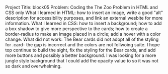 Project Title: block05 Problem: Coding the The Zoo Problem in HTML and CSS only What I learned in HTML: how to insert an image, write a good "alt" description for accessibility purposes, and link an external wesbite for more information. What I learned in CSS: how to insert a background; how to add a box shadow to give more perspective to the cards; how to create a border-radius to make an image placed in a circle; add a hover with a color change. What did not work: The Bear cards did not adopt all of the styling for .card- the gap is incorrect and the colors are not follwoing suite. I hope top continue to build the sight, fix the styling for the Bear cards, and add more buttons and possibly a better background. I was looking for a more jungle style background that I could add the opacity value to so it was not so dark and overwhelming.